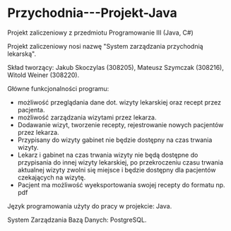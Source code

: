 # Przychodnia---Projekt-Java
Projekt zaliczeniowy z przedmiotu Programowanie III (Java, C#)

Projekt zaliczeniowy nosi nazwę "System zarządzania przychodnią lekarską".

Skład tworzący: Jakub Skoczylas (308205), Mateusz Szymczak (308216), Witold Weiner (308220).

Główne funkcjonalności programu:
- możliwość przeglądania dane dot. wizyty lekarskiej oraz recept przez pacjenta.
- możliwość zarządzania wizytami przez lekarza.
- Dodawanie wizyt, tworzenie recepty, rejestrowanie nowych pacjentów przez lekarza. 
- Przypisany do wizyty gabinet nie będzie dostępny na czas trwania wizyty.
- Lekarz i gabinet na czas trwania wizyty nie będą dostępne do przypisania do innej wizyty lekarskiej,
  po przekroczeniu czasu trwania aktualnej wizyty zwolni się miejsce i będzie dostępny dla pacjentów czekających na wizytę.
- Pacjent ma możliwość wyeksportowania swojej recepty do formatu np. pdf

Język programowania użyty do pracy w projekcie: Java.

System Zarządzania Bazą Danych: PostgreSQL.
